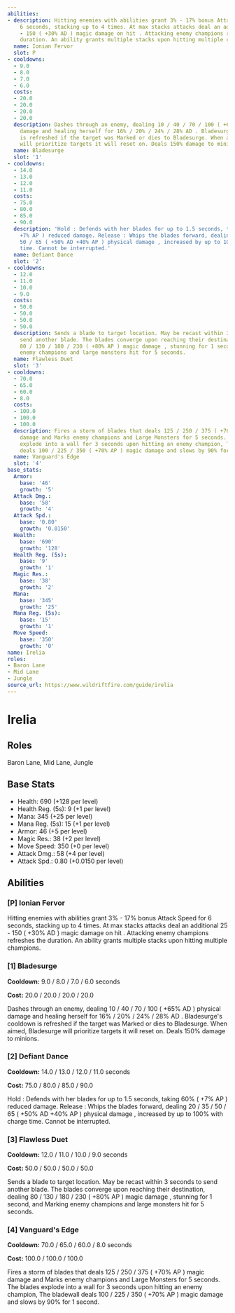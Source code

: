 ```yaml
---
abilities:
- description: Hitting enemies with abilities grant 3% - 17% bonus Attack Speed for
    6 seconds, stacking up to 4 times. At max stacks attacks deal an additional 25
    - 150 ( +30% AD ) magic damage on hit . Attacking enemy champions refreshes the
    duration. An ability grants multiple stacks upon hitting multiple champions.
  name: Ionian Fervor
  slot: P
- cooldowns:
  - 9.0
  - 8.0
  - 7.0
  - 6.0
  costs:
  - 20.0
  - 20.0
  - 20.0
  - 20.0
  description: Dashes through an enemy, dealing 10 / 40 / 70 / 100 ( +65% AD ) physical
    damage and healing herself for 16% / 20% / 24% / 28% AD . Bladesurge's cooldown
    is refreshed if the target was Marked or dies to Bladesurge. When aimed, Bladesurge
    will prioritize targets it will reset on. Deals 150% damage to minions.
  name: Bladesurge
  slot: '1'
- cooldowns:
  - 14.0
  - 13.0
  - 12.0
  - 11.0
  costs:
  - 75.0
  - 80.0
  - 85.0
  - 90.0
  description: 'Hold : Defends with her blades for up to 1.5 seconds, taking 60% (
    +7% AP ) reduced damage. Release : Whips the blades forward, dealing 20 / 35 /
    50 / 65 ( +50% AD +40% AP ) physical damage , increased by up to 100% with charge
    time. Cannot be interrupted.'
  name: Defiant Dance
  slot: '2'
- cooldowns:
  - 12.0
  - 11.0
  - 10.0
  - 9.0
  costs:
  - 50.0
  - 50.0
  - 50.0
  - 50.0
  description: Sends a blade to target location. May be recast within 3 seconds to
    send another blade. The blades converge upon reaching their destination, dealing
    80 / 130 / 180 / 230 ( +80% AP ) magic damage , stunning for 1 second, and Marking
    enemy champions and large monsters hit for 5 seconds.
  name: Flawless Duet
  slot: '3'
- cooldowns:
  - 70.0
  - 65.0
  - 60.0
  - 8.0
  costs:
  - 100.0
  - 100.0
  - 100.0
  description: Fires a storm of blades that deals 125 / 250 / 375 ( +70% AP ) magic
    damage and Marks enemy champions and Large Monsters for 5 seconds. The blades
    explode into a wall for 3 seconds upon hitting an enemy champion, The bladewall
    deals 100 / 225 / 350 ( +70% AP ) magic damage and slows by 90% for 1 second.
  name: Vanguard's Edge
  slot: '4'
base_stats:
  Armor:
    base: '46'
    growth: '5'
  Attack Dmg.:
    base: '58'
    growth: '4'
  Attack Spd.:
    base: '0.80'
    growth: '0.0150'
  Health:
    base: '690'
    growth: '128'
  Health Reg. (5s):
    base: '9'
    growth: '1'
  Magic Res.:
    base: '38'
    growth: '2'
  Mana:
    base: '345'
    growth: '25'
  Mana Reg. (5s):
    base: '15'
    growth: '1'
  Move Speed:
    base: '350'
    growth: '0'
name: Irelia
roles:
- Baron Lane
- Mid Lane
- Jungle
source_url: https://www.wildriftfire.com/guide/irelia
---
```


# Irelia

## Roles

Baron Lane, Mid Lane, Jungle

## Base Stats

- Health: 690 (+128 per level)
- Health Reg. (5s): 9 (+1 per level)
- Mana: 345 (+25 per level)
- Mana Reg. (5s): 15 (+1 per level)
- Armor: 46 (+5 per level)
- Magic Res.: 38 (+2 per level)
- Move Speed: 350 (+0 per level)
- Attack Dmg.: 58 (+4 per level)
- Attack Spd.: 0.80 (+0.0150 per level)

## Abilities

### [P] Ionian Fervor

Hitting enemies with abilities grant 3% - 17% bonus Attack Speed for 6 seconds, stacking up to 4 times. At max stacks attacks deal an additional 25 - 150 ( +30% AD ) magic damage on hit . Attacking enemy champions refreshes the duration. An ability grants multiple stacks upon hitting multiple champions.

### [1] Bladesurge

**Cooldown:** 9.0 / 8.0 / 7.0 / 6.0 seconds

**Cost:** 20.0 / 20.0 / 20.0 / 20.0

Dashes through an enemy, dealing 10 / 40 / 70 / 100 ( +65% AD ) physical damage and healing herself for 16% / 20% / 24% / 28% AD . Bladesurge's cooldown is refreshed if the target was Marked or dies to Bladesurge. When aimed, Bladesurge will prioritize targets it will reset on. Deals 150% damage to minions.

### [2] Defiant Dance

**Cooldown:** 14.0 / 13.0 / 12.0 / 11.0 seconds

**Cost:** 75.0 / 80.0 / 85.0 / 90.0

Hold : Defends with her blades for up to 1.5 seconds, taking 60% ( +7% AP ) reduced damage. Release : Whips the blades forward, dealing 20 / 35 / 50 / 65 ( +50% AD +40% AP ) physical damage , increased by up to 100% with charge time. Cannot be interrupted.

### [3] Flawless Duet

**Cooldown:** 12.0 / 11.0 / 10.0 / 9.0 seconds

**Cost:** 50.0 / 50.0 / 50.0 / 50.0

Sends a blade to target location. May be recast within 3 seconds to send another blade. The blades converge upon reaching their destination, dealing 80 / 130 / 180 / 230 ( +80% AP ) magic damage , stunning for 1 second, and Marking enemy champions and large monsters hit for 5 seconds.

### [4] Vanguard's Edge

**Cooldown:** 70.0 / 65.0 / 60.0 / 8.0 seconds

**Cost:** 100.0 / 100.0 / 100.0

Fires a storm of blades that deals 125 / 250 / 375 ( +70% AP ) magic damage and Marks enemy champions and Large Monsters for 5 seconds. The blades explode into a wall for 3 seconds upon hitting an enemy champion, The bladewall deals 100 / 225 / 350 ( +70% AP ) magic damage and slows by 90% for 1 second.

